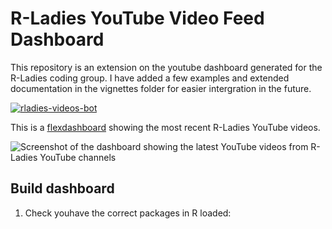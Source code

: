 # R-Ladies YouTube Video Feed Dashboard

This repository is an extension on the youtube dashboard generated for the R-Ladies coding group. I have added a few examples and extended documentation in the vignettes folder for easier intergration in the future.

<!-- badges: start -->
[![rladies-videos-bot](https://github.com/ivelasq/rladies-video-feed/actions/workflows/rladies-videos-bot.yaml/badge.svg)](https://github.com/ivelasq/rladies-video-feed/actions/workflows/rladies-videos-bot.yaml)
<!-- badges: end -->

This is a [flexdashboard](https://pkgs.rstudio.com/flexdashboard/) showing the most recent R-Ladies YouTube videos.

![Screenshot of the dashboard showing the latest YouTube videos from R-Ladies YouTube channels](image.png)

## Build dashboard

1. Check youhave the correct packages in R loaded:

```{r}

```
